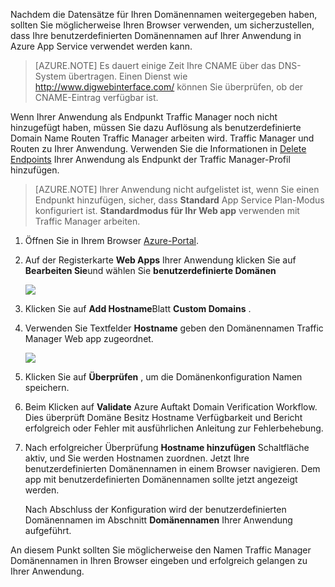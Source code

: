 Nachdem die Datensätze für Ihren Domänennamen weitergegeben haben, sollten Sie möglicherweise Ihren Browser verwenden, um sicherzustellen, dass Ihre benutzerdefinierten Domänennamen auf Ihrer Anwendung in Azure App Service verwendet werden kann.

> [AZURE.NOTE] Es dauert einige Zeit Ihre CNAME über das DNS-System übertragen. Einen Dienst wie <a href="http://www.digwebinterface.com/">http://www.digwebinterface.com/</a> können Sie überprüfen, ob der CNAME-Eintrag verfügbar ist.

Wenn Ihrer Anwendung als Endpunkt Traffic Manager noch nicht hinzugefügt haben, müssen Sie dazu Auflösung als benutzerdefinierte Domain Name Routen Traffic Manager arbeiten wird. Traffic Manager und Routen zu Ihrer Anwendung. Verwenden Sie die Informationen in [Delete Endpoints](../articles/traffic-manager/traffic-manager-endpoints.md) Ihrer Anwendung als Endpunkt der Traffic Manager-Profil hinzufügen.

> [AZURE.NOTE] Ihrer Anwendung nicht aufgelistet ist, wenn Sie einen Endpunkt hinzufügen, sicher, dass **Standard** App Service Plan-Modus konfiguriert ist. **Standardmodus für Ihr Web app** verwenden mit Traffic Manager arbeiten.

1. Öffnen Sie in Ihrem Browser [Azure-Portal](https://portal.azure.com).

1. Auf der Registerkarte **Web Apps** Ihrer Anwendung klicken Sie auf **Bearbeiten Sie**und wählen Sie **benutzerdefinierte Domänen**

    ![](./media/custom-dns-web-site/dncmntask-cname-6.png)

1. Klicken Sie auf **Add Hostname**Blatt **Custom Domains** .
    
1. Verwenden Sie Textfelder **Hostname** geben den Domänennamen Traffic Manager Web app zugeordnet.

    ![](./media/custom-dns-web-site/dncmntask-cname-8.png)

1. Klicken Sie auf **Überprüfen** , um die Domänenkonfiguration Namen speichern.

7.  Beim Klicken auf **Validate** Azure Auftakt Domain Verification Workflow. Dies überprüft Domäne Besitz Hostname Verfügbarkeit und Bericht erfolgreich oder Fehler mit ausführlichen Anleitung zur Fehlerbehebung.    

8.  Nach erfolgreicher Überprüfung **Hostname hinzufügen** Schaltfläche aktiv, und Sie werden Hostnamen zuordnen. Jetzt Ihre benutzerdefinierten Domänennamen in einem Browser navigieren. Dem app mit benutzerdefinierten Domänennamen sollte jetzt angezeigt werden. 

    Nach Abschluss der Konfiguration wird der benutzerdefinierten Domänennamen im Abschnitt **Domänennamen** Ihrer Anwendung aufgeführt.

An diesem Punkt sollten Sie möglicherweise den Namen Traffic Manager Domänennamen in Ihren Browser eingeben und erfolgreich gelangen zu Ihrer Anwendung.
